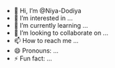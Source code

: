 - 👋 Hi, I’m @Niya-Dodiya
- 👀 I’m interested in ...
- 🌱 I’m currently learning ...
- 💞️ I’m looking to collaborate on ...
- 📫 How to reach me ...
- 😄 Pronouns: ...
- ⚡ Fun fact: ...

<!---
Niya-Dodiya/Niya-Dodiya is a ✨ special ✨ repository because its `README.md` (this file) appears on your GitHub profile.
You can click the Preview link to take a look at your changes.
--->
